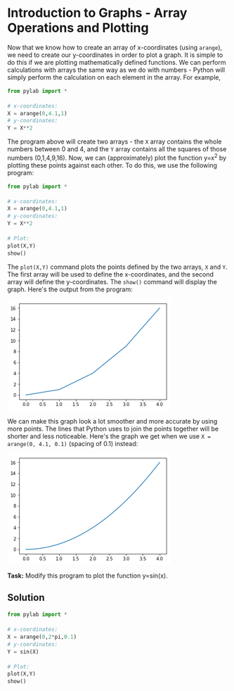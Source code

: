 # Introduction to Graphs - Array Operations and Plotting

Now that we know how to create an array of x-coordinates (using `arange`), we need to create our y-coordinates in order to plot a graph. It is simple to do this if we are plotting mathematically defined functions. We can perform calculations with arrays the same way as we do with numbers - Python will simply perform the calculation on each element in the array. For example,

```python
from pylab import *

# x-coordinates:
X = arange(0,4.1,1)
# y-coordinates:
Y = X**2
```

The program above will create two arrays - the `X` array contains the whole numbers between 0 and 4, and the `Y` array contains all the squares of those numbers (0,1,4,9,16). Now, we can (approximately) plot the function y=x<sup>2</sup> by plotting these points against each other. To do this, we use the following program:

```python
from pylab import *

# x-coordinates:
X = arange(0,4.1,1)
# y-coordinates:
Y = X**2

# Plot:
plot(X,Y)
show()
```

The `plot(X,Y)` command plots the points defined by the two arrays, `X` and `Y`. The first array will be used to define the x-coordinates, and the second array will define the y-coordinates. The `show()` command will display the graph. Here's the output from the program: 

![graph1](images/graph1.png)

We can make this graph look a lot smoother and more accurate by using more points. The lines that Python uses to join the points together will be shorter and less noticeable. Here's the graph we get when we use `X = arange(0, 4.1, 0.1)` (spacing of 0.1) instead:

![graph2](images/graph2.png)

**Task:** Modify this program to plot the function y=sin(x).

## Solution
```python
from pylab import *

# x-coordinates:
X = arange(0,2*pi,0.1)
# y-coordinates:
Y = sin(X)

# Plot:
plot(X,Y)
show()
```
